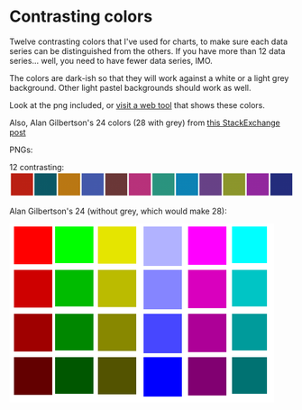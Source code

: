 Contrasting colors
==================

Twelve contrasting colors that I've used for charts, to make sure each data series can be distinguished from the others. If you have more than 12 data series... well, you need to have fewer data series, IMO.

The colors are dark-ish so that they will work against a white or a light grey background. Other light pastel backgrounds should work as well.

Look at the png included, or [visit a web tool](http://www.colorcombos.com/combomaker.html?design=squares&output_width=70&size_option=element&colors=BB2114,0C5966,BA7814,4459AB,6B3838,B8327B,2B947F,0D83B5,684287,8C962C,92289E,242D7D&background_color=FFFFFF&show_hex_flag=Y) that shows these colors.

Also, Alan Gilbertson's 24 colors (28 with grey) from [this StackExchange post](http://graphicdesign.stackexchange.com/questions/3682/large-color-set-for-coloring-of-many-datasets-on-a-plot)


PNGs:

12 contrasting:
![My 12](contrasting_colors.png)

Alan Gilbertson's 24 (without grey, which would make 28):

![My 12](alan_gilbertsons_24_colors_without_grey.png)
